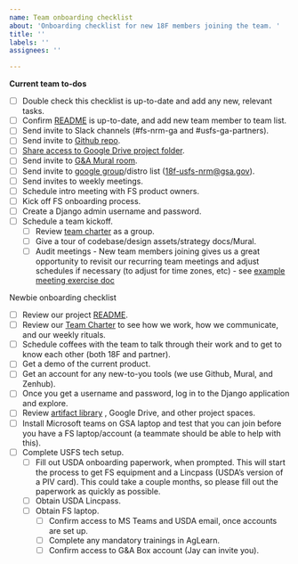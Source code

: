 ```yaml
---
name: Team onboarding checklist
about: 'Onboarding checklist for new 18F members joining the team. '
title: ''
labels: ''
assignees: ''

---
```


**Current team to-dos**
- [ ] Double check this checklist is up-to-date and add any new, relevant tasks.
- [ ] Confirm [README](https://docs.google.com/document/d/1VkuVKqsFI9ojixaAPHaX-jrpUq0HP81Hgf53DUM-nRQ/edit#heading=h.my4hgyykpjmd) is up-to-date, and add new team member to team list.
- [ ] Send invite to Slack channels (#fs-nrm-ga and #usfs-ga-partners).
- [ ] Send invite to [Github repo](https://github.com/USDAForestService/NRM-Grants-Agreements/settings/access).
- [ ] [Share access to Google Drive project folder](https://drive.google.com/drive/folders/1QryiLPQ2Z8IXKYaDp9mlRJxkDr5kPHw9).
- [ ] Send invite to [G&A Mural room](https://app.mural.co/t/gsa6/r/1612999180491).
- [ ] Send invite to [google group](https://groups.google.com/a/gsa.gov/g/18f-usfs-nrm)/distro list (18f-usfs-nrm@gsa.gov).
- [ ] Send invites to weekly meetings.
- [ ] Schedule intro meeting with FS product owners.
- [ ] Kick off FS onboarding process.
- [ ] Create a Django admin username and password.
- [ ] Schedule a team kickoff.
   - [ ] Review [team charter](https://docs.google.com/document/d/1Mwx3pe9tYSNWga-gBVWmNcdbzS5pk_l7bWIK3oNyGXc/edit#heading=h.np0y2bjky8h) as a group.
   - [ ] Give a tour of codebase/design assets/strategy docs/Mural.
   - [ ] Audit meetings - New team members joining gives us a great opportunity to revisit our recurring team meetings and adjust schedules if necessary (to adjust for time zones, etc) - see [example meeting exercise doc](https://docs.google.com/document/d/1MIC1ifST_SfZRxFDU_23Igf_7mYniq1JUBTpZIya9oA/edit?usp=sharing)

Newbie onboarding checklist
- [ ] Review our project [README](https://docs.google.com/document/d/1VkuVKqsFI9ojixaAPHaX-jrpUq0HP81Hgf53DUM-nRQ/edit#heading=h.my4hgyykpjmd).
- [ ] Review our [Team Charter](http://gBVWmNcdbzS5pk_l7bWIK3oNyGXc) to see how we work, how we communicate, and our weekly rituals.
- [ ] Schedule coffees with the team to talk through their work and to get to know each other (both 18F and partner).
- [ ] Get a demo of the current product.
- [ ] Get an account for any new-to-you tools (we use Github, Mural, and Zenhub).
- [ ] Once you get a username and password, log in to the Django application and explore.
- [ ] Review [artifact library](https://docs.google.com/document/d/1hxeQfYv25ohCHboFprqk1C5rKiVys3GWnh_uxZEDB-k/edit#) , Google Drive, and other project spaces.
- [ ] Install Microsoft teams on GSA laptop and test that you can join before you have a FS laptop/account (a teammate should be able to help with this).
- [ ] Complete USFS tech setup.
   - [ ] Fill out USDA onboarding paperwork, when prompted. This will start the process to get FS equipment and a Lincpass (USDA’s version of a PIV card). This could take a couple months, so please fill out the paperwork as quickly as possible.
   - [ ] Obtain USDA Lincpass.
   - [ ] Obtain FS laptop.
      - [ ] Confirm access to MS Teams and USDA email, once accounts are set up.
      - [ ] Complete any mandatory trainings in AgLearn. 
      - [ ] Confirm access to G&A Box account (Jay can invite you).
